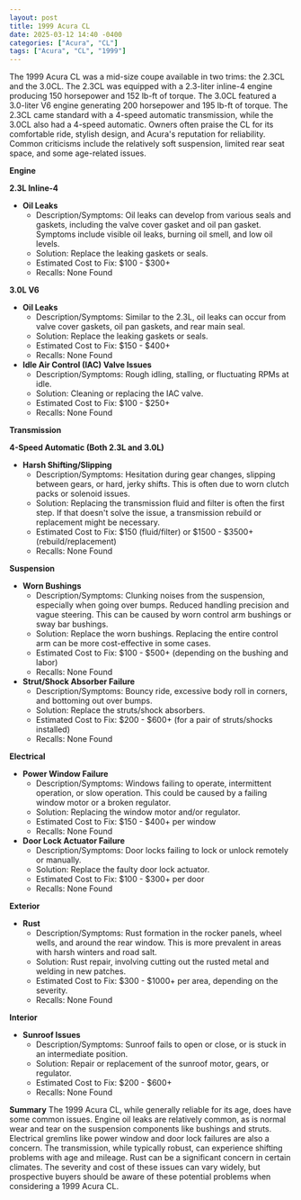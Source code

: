 ```yaml
---
layout: post
title: 1999 Acura CL
date: 2025-03-12 14:40 -0400
categories: ["Acura", "CL"]
tags: ["Acura", "CL", "1999"]
---
```

The 1999 Acura CL was a mid-size coupe available in two trims: the 2.3CL and the 3.0CL. The 2.3CL was equipped with a 2.3-liter inline-4 engine producing 150 horsepower and 152 lb-ft of torque. The 3.0CL featured a 3.0-liter V6 engine generating 200 horsepower and 195 lb-ft of torque. The 2.3CL came standard with a 4-speed automatic transmission, while the 3.0CL also had a 4-speed automatic. Owners often praise the CL for its comfortable ride, stylish design, and Acura's reputation for reliability. Common criticisms include the relatively soft suspension, limited rear seat space, and some age-related issues.

**Engine**

**2.3L Inline-4**

*   **Oil Leaks**
    *   Description/Symptoms: Oil leaks can develop from various seals and gaskets, including the valve cover gasket and oil pan gasket. Symptoms include visible oil leaks, burning oil smell, and low oil levels.
    *   Solution: Replace the leaking gaskets or seals.
    *   Estimated Cost to Fix: $100 - $300+
    *   Recalls: None Found

**3.0L V6**

*   **Oil Leaks**
    *   Description/Symptoms: Similar to the 2.3L, oil leaks can occur from valve cover gaskets, oil pan gaskets, and rear main seal.
    *   Solution: Replace the leaking gaskets or seals.
    *   Estimated Cost to Fix: $150 - $400+
    *   Recalls: None Found
*   **Idle Air Control (IAC) Valve Issues**
    *   Description/Symptoms: Rough idling, stalling, or fluctuating RPMs at idle.
    *   Solution: Cleaning or replacing the IAC valve.
    *   Estimated Cost to Fix: $100 - $250+
    *   Recalls: None Found

**Transmission**

**4-Speed Automatic (Both 2.3L and 3.0L)**

*   **Harsh Shifting/Slipping**
    *   Description/Symptoms: Hesitation during gear changes, slipping between gears, or hard, jerky shifts. This is often due to worn clutch packs or solenoid issues.
    *   Solution: Replacing the transmission fluid and filter is often the first step. If that doesn't solve the issue, a transmission rebuild or replacement might be necessary.
    *   Estimated Cost to Fix: $150 (fluid/filter) or $1500 - $3500+ (rebuild/replacement)
    *   Recalls: None Found

**Suspension**

*   **Worn Bushings**
    *   Description/Symptoms: Clunking noises from the suspension, especially when going over bumps. Reduced handling precision and vague steering. This can be caused by worn control arm bushings or sway bar bushings.
    *   Solution: Replace the worn bushings. Replacing the entire control arm can be more cost-effective in some cases.
    *   Estimated Cost to Fix: $100 - $500+ (depending on the bushing and labor)
    *   Recalls: None Found
*   **Strut/Shock Absorber Failure**
    *   Description/Symptoms: Bouncy ride, excessive body roll in corners, and bottoming out over bumps.
    *   Solution: Replace the struts/shock absorbers.
    *   Estimated Cost to Fix: $200 - $600+ (for a pair of struts/shocks installed)
    *   Recalls: None Found

**Electrical**

*   **Power Window Failure**
    *   Description/Symptoms: Windows failing to operate, intermittent operation, or slow operation. This could be caused by a failing window motor or a broken regulator.
    *   Solution: Replacing the window motor and/or regulator.
    *   Estimated Cost to Fix: $150 - $400+ per window
    *   Recalls: None Found
*   **Door Lock Actuator Failure**
    *   Description/Symptoms: Door locks failing to lock or unlock remotely or manually.
    *   Solution: Replace the faulty door lock actuator.
    *   Estimated Cost to Fix: $100 - $300+ per door
    *   Recalls: None Found

**Exterior**

*   **Rust**
    *   Description/Symptoms: Rust formation in the rocker panels, wheel wells, and around the rear window. This is more prevalent in areas with harsh winters and road salt.
    *   Solution: Rust repair, involving cutting out the rusted metal and welding in new patches.
    *   Estimated Cost to Fix: $300 - $1000+ per area, depending on the severity.
    *   Recalls: None Found

**Interior**

*   **Sunroof Issues**
    * Description/Symptoms: Sunroof fails to open or close, or is stuck in an intermediate position.
    * Solution: Repair or replacement of the sunroof motor, gears, or regulator.
    * Estimated Cost to Fix: $200 - $600+
    * Recalls: None Found

**Summary**
The 1999 Acura CL, while generally reliable for its age, does have some common issues. Engine oil leaks are relatively common, as is normal wear and tear on the suspension components like bushings and struts. Electrical gremlins like power window and door lock failures are also a concern. The transmission, while typically robust, can experience shifting problems with age and mileage. Rust can be a significant concern in certain climates. The severity and cost of these issues can vary widely, but prospective buyers should be aware of these potential problems when considering a 1999 Acura CL.

